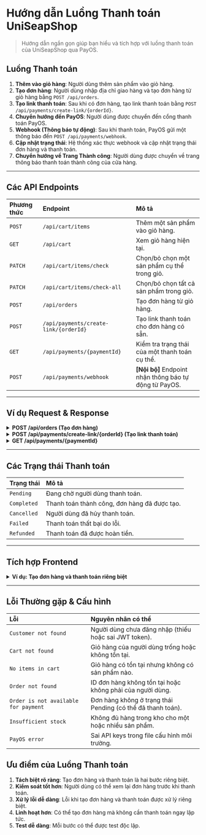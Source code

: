 # Hướng dẫn Luồng Thanh toán UniSeapShop

> Hướng dẫn ngắn gọn giúp bạn hiểu và tích hợp với luồng thanh toán của UniSeapShop qua PayOS.

## Luồng Thanh toán

1. **Thêm vào giỏ hàng**: Người dùng thêm sản phẩm vào giỏ hàng.
2. **Tạo đơn hàng**: Người dùng nhập địa chỉ giao hàng và tạo đơn hàng từ giỏ hàng bằng `POST /api/orders`.
3. **Tạo link thanh toán**: Sau khi có đơn hàng, tạo link thanh toán bằng `POST /api/payments/create-link/{orderId}`.
4. **Chuyển hướng đến PayOS**: Người dùng được chuyển đến cổng thanh toán PayOS.
5. **Webhook (Thông báo tự động)**: Sau khi thanh toán, PayOS gửi một thông báo đến `POST /api/payments/webhook`.
6. **Cập nhật trạng thái**: Hệ thống xác thực webhook và cập nhật trạng thái đơn hàng và thanh toán.
7. **Chuyển hướng về Trang Thành công**: Người dùng được chuyển về trang thông báo thanh toán thành công của cửa hàng.

---

## Các API Endpoints

| Phương thức | Endpoint                              | Mô tả                                                  |
|:------------|:--------------------------------------|:-------------------------------------------------------|
| `POST`      | `/api/cart/items`                     | Thêm một sản phẩm vào giỏ hàng.                        |
| `GET`       | `/api/cart`                           | Xem giỏ hàng hiện tại.                                 |
| `PATCH`     | `/api/cart/items/check`               | Chọn/bỏ chọn một sản phẩm cụ thể trong giỏ.            |
| `PATCH`     | `/api/cart/items/check-all`           | Chọn/bỏ chọn tất cả sản phẩm trong giỏ.                |
| `POST`      | `/api/orders`                         | Tạo đơn hàng từ giỏ hàng.                              |
| `POST`      | `/api/payments/create-link/{orderId}` | Tạo link thanh toán cho đơn hàng có sẵn.               |
| `GET`       | `/api/payments/{paymentId}`           | Kiểm tra trạng thái của một thanh toán cụ thể.         |
| `POST`      | `/api/payments/webhook`               | **[Nội bộ]** Endpoint nhận thông báo tự động từ PayOS. |

---

## Ví dụ Request & Response

<details>
<summary><strong>POST /api/orders (Tạo đơn hàng)</strong></summary>

**Request Body (Dữ liệu gửi đi):**

```json
{
  "shipAddress": "123 Đường ABC, Quận 1, TP.HCM",
  "paymentGateway": 0
}
```

**Success Response (Phản hồi thành công):**

```json
{
  "isSuccess": true,
  "value": {
    "code": "200",
    "message": "Tạo đơn hàng thành công",
    "data": {
      "id": "550e8400-e29b-41d4-a716-446655440000",
      "customerId": "550e8400-e29b-41d4-a716-446655440001",
      "orderDate": "2025-10-13T10:30:00Z",
      "shipAddress": "123 Đường ABC, Quận 1, TP.HCM",
      "paymentMethod": "PayOS",
      "status": "Pending",
      "totalAmount": 150000,
      "orderDetails": [
        {
          "id": "550e8400-e29b-41d4-a716-446655440002",
          "productId": "550e8400-e29b-41d4-a716-446655440003",
          "productName": "Áo thun nam",
          "productImage": "https://example.com/image.jpg",
          "quantity": 2,
          "unitPrice": 75000,
          "totalPrice": 150000
        }
      ]
    }
  }
}
```

</details>

<details>
<summary><strong>POST /api/payments/create-link/{orderId} (Tạo link thanh toán)</strong></summary>

**URL Path Parameter:**
- `orderId`: ID của đơn hàng đã tạo (ví dụ: 550e8400-e29b-41d4-a716-446655440000)

**Success Response (Phản hồi thành công):**

```json
{
  "isSuccess": true,
  "value": {
    "code": "200",
    "message": "Tạo link thanh toán thành công",
    "data": "https://pay.payos.vn/web/..."
  }
}
```

</details>

<details>
<summary><strong>GET /api/payments/{paymentId}</strong></summary>

**Success Response (Phản hồi thành công):**

```json
{
  "isSuccess": true,
  "value": {
    "data": {
      "paymentId": "đây-là-guid",
      "orderId": "đây-là-guid",
      "status": "Completed",
      "paymentUrl": "https://pay.payos.vn/web/...",
      "amount": 150000,
      "createdAt": "2024-10-07T10:30:00Z",
      "updatedAt": "2024-10-07T10:31:00Z"
    }
  }
}
```

</details>

---

## Các Trạng thái Thanh toán

| Trạng thái  | Mô tả                                        |
|:------------|:---------------------------------------------|
| `Pending`   | Đang chờ người dùng thanh toán.              |
| `Completed` | Thanh toán thành công, đơn hàng đã được tạo. |
| `Cancelled` | Người dùng đã hủy thanh toán.                |
| `Failed`    | Thanh toán thất bại do lỗi.                  |
| `Refunded`  | Thanh toán đã được hoàn tiền.                |

---

## Tích hợp Frontend

<details>
<summary><strong>Ví dụ: Tạo đơn hàng và thanh toán riêng biệt</strong></summary>

```javascript
// 1. Tạo đơn hàng từ giỏ hàng
async function createOrder() {
  try {
    const response = await fetch('/api/orders', {
      method: 'POST',
      headers: {
        'Authorization': `Bearer ${your_jwt_token}`,
        'Content-Type': 'application/json'
      },
      body: JSON.stringify({
        shipAddress: '123 Đường ABC, Quận 1, TP.HCM',
        paymentGateway: 0
      })
    });

    const result = await response.json();

    if (result.isSuccess) {
      const orderId = result.value.data.id;
      console.log('Đơn hàng đã tạo:', orderId);
      
      // 2. Tạo link thanh toán cho đơn hàng
      return await createPaymentForOrder(orderId);
    } else {
      console.error('Tạo đơn hàng thất bại:', result.value.message);
    }
  } catch (error) {
    console.error('Đã xảy ra lỗi khi tạo đơn hàng:', error);
  }
}

// 2. Tạo link thanh toán cho đơn hàng có sẵn
async function createPaymentForOrder(orderId) {
  try {
    const response = await fetch(`/api/payments/create-link/${orderId}`, {
      method: 'POST',
      headers: {
        'Authorization': `Bearer ${your_jwt_token}`
      }
    });

    const result = await response.json();

    if (result.isSuccess) {
      // 3. Chuyển hướng người dùng đến URL của PayOS
      window.location.href = result.value.data;
    } else {
      console.error('Tạo link thanh toán thất bại:', result.value.message);
    }
  } catch (error) {
    console.error('Đã xảy ra lỗi khi tạo link thanh toán:', error);
  }
}

// Sử dụng
createOrder();
```

</details>

---

## Lỗi Thường gặp & Cấu hình

| Lỗi                                   | Nguyên nhân có thể                                                   |
|:--------------------------------------|:---------------------------------------------------------------------|
| `Customer not found`                  | Người dùng chưa đăng nhập (thiếu hoặc sai JWT token).               |
| `Cart not found`                      | Giỏ hàng của người dùng trống hoặc không tồn tại.                   |
| `No items in cart`                    | Giỏ hàng có tồn tại nhưng không có sản phẩm nào.                    |
| `Order not found`                     | ID đơn hàng không tồn tại hoặc không phải của người dùng.           |
| `Order is not available for payment` | Đơn hàng không ở trạng thái Pending (có thể đã thanh toán).         |
| `Insufficient stock`                  | Không đủ hàng trong kho cho một hoặc nhiều sản phẩm.                |
| `PayOS error`                         | Sai API keys trong file cấu hình môi trường.                        |

## Ưu điểm của Luồng Thanh toán

1. **Tách biệt rõ ràng**: Tạo đơn hàng và thanh toán là hai bước riêng biệt.
2. **Kiểm soát tốt hơn**: Người dùng có thể xem lại đơn hàng trước khi thanh toán.
3. **Xử lý lỗi dễ dàng**: Lỗi khi tạo đơn hàng và thanh toán được xử lý riêng biệt.
4. **Linh hoạt hơn**: Có thể tạo đơn hàng mà không cần thanh toán ngay lập tức.
5. **Test dễ dàng**: Mỗi bước có thể được test độc lập.
